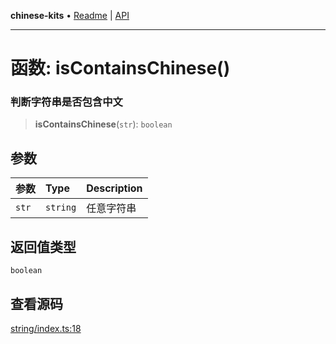 **chinese-kits** • [Readme](../README.md) \| [API](../globals.md)

***

# 函数: isContainsChinese()

### 判断字符串是否包含中文

<a id="undefined" name="undefined"></a>

> **isContainsChinese**(`str`): `boolean`

## 参数

| 参数 | Type | Description |
| :------ | :------ | :------ |
| `str` | `string` | 任意字符串 |

## 返回值类型

`boolean`

## 查看源码

[string/index.ts:18](https://github.com/hacxy/chinese-kits/blob/5c621ab0a6cec1eb5e94454c7b7c22a7620aec4b/src/string/index.ts#L18)
